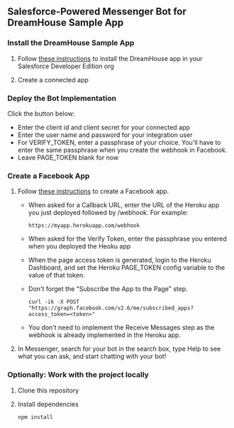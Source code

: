 ## Salesforce-Powered Messenger Bot for DreamHouse Sample App

### Install the DreamHouse Sample App

1. Follow [these instructions](http://dreamhouse-site.herokuapp.com/installation/) to install the DreamHouse app in your Salesforce Developer Edition org

1. Create a connected app

### Deploy the Bot Implementation

Click the button below:

- Enter the client id and client secret for your connected app
- Enter the user name and password for your integration user
- For VERIFY_TOKEN, enter a passphrase of your choice. You'll have to enter the same passphrase when you create the webhook in Facebook.
- Leave PAGE_TOKEN blank for now


### Create a Facebook App

1. Follow [these instructions](https://developers.facebook.com/docs/messenger-platform/quickstart) to create a Facebook app.

    - When asked for a Callback URL, enter the URL of the Heroku app you just deployed followed by /webhook. For example:
        ```
        https://myapp.herokuapp.com/webhook
        ```
    - When asked for the Verify Token, enter the passphrase you entered when you deployed the Heoku app
    - When the page access token is generated, login to the Heroku Dashboard, and set the Heroku PAGE_TOKEN config variable to the value of that token.           
    - Don't forget the "Subscribe the App to the Page" step.

        ```
        curl -ik -X POST "https://graph.facebook.com/v2.6/me/subscribed_apps?access_token=<token>"
        ```
    - You don't need to implement the Receive Messages step as the webhook is already implemented in the Heroku app.
    
1. In Messenger, search for your bot in the search box, type Help to see what you can ask, and start chatting with your bot!


### Optionally: Work with the project locally

1. Clone this repository

1. Install dependencies
    ```
    npm install
    ```